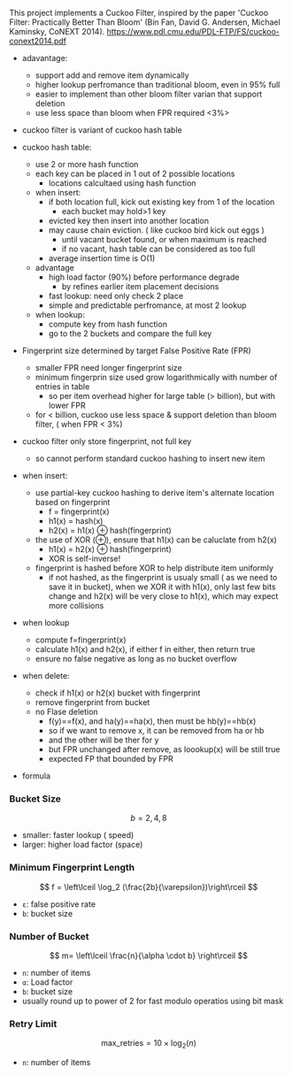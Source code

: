 This project implements a Cuckoo Filter, inspired by the paper 'Cuckoo Filter: Practically Better Than Bloom' (Bin Fan, David G. Andersen, Michael Kaminsky, CoNEXT 2014).
https://www.pdl.cmu.edu/PDL-FTP/FS/cuckoo-conext2014.pdf
- adavantage:
    - support add and remove item dynamically
    - higher lookup perfromance than traditional bloom, even in 95% full
    - easier to implement than other bloom filter varian that support deletion
    - use less space than bloom when FPR required <3%>
- cuckoo filter is variant of cuckoo hash table
- cuckoo hash table:
    - use 2 or more hash function
    - each key can be placed in 1 out of 2 possible locations
        - locations calcultaed using hash function
    - when insert:
        - if both location full, kick out existing key from 1 of the location
            - each bucket may hold>1 key
        - evicted key then insert into another location
        - may cause chain eviction. ( like cuckoo bird kick out eggs )
            - until vacant bucket found, or when maximum is reached
            - if no vacant, hash table can be considered as too full
        - average insertion time is O(1)
    - advantage
        - high load factor (90%) before performance degrade
            - by refines earlier item placement decisions
        - fast lookup: need only check 2 place
        - simple and predictable perfromance, at most 2 lookup
    - when lookup:
        - compute key from hash function
        - go to the 2 buckets and compare the full key
- Fingerprint size determined by target False Positive Rate (FPR) 
    - smaller FPR need longer fingerprint size
    - minimum fingerprin size used grow logarithmically with number of entries in table
        - so per item overhead higher for large table (> billion), but with lower FPR
    - for < billion, cuckoo use less space & support deletion than bloom filter, ( when FPR < 3%)
- cuckoo filter only store fingerprint, not full key
    - so cannot perform standard cuckoo hashing to insert new item
- when insert:
    - use partial-key cuckoo hashing to derive item's alternate location based on fingerprint
        - f = fingerprint(x)
        - h1(x) = hash(x)
        - h2(x) = h1(x) ⊕ hash(fingerprint)
    - the use of XOR (⊕), ensure that h1(x) can be caluclate from h2(x)
        - h1(x) = h2(x) ⊕ hash(fingerprint)
        - XOR is self-inverse!
    - fingerprint is hashed before XOR to help distribute item uniformly
        - if not hashed, as the fingerprint is usualy small ( as we need to save it in bucket), when we XOR it with h1(x), only last few bits change and h2(x) will be very close to h1(x), which may expect more collisions
- when lookup
    - compute f=fingerprint(x)
    - calculate h1(x) and h2(x), if either f in either, then return true
    - ensure no false negative as long as no bucket overflow
- when delete:
    - check if h1(x) or h2(x) bucket with fingerprint
    - remove fingerprint from bucket
    - no Flase deletion
        - f(y)==f(x), and ha(y)==ha(x), then must be hb(y)==hb(x)
        - so if we want to remove x, it can be removed from ha or hb
        - and the other will be ther for y
        - but FPR unchanged after remove, as loookup(x) will be still true
        - expected FP that bounded by FPR

- formula
### Bucket Size  
$$
b =2,4,8
$$  
- smaller: faster lookup ( speed)
- larger: higher load factor (space)

### Minimum Fingerprint Length
$$
f = \left\lceil \log_2 (\frac{2b}{\varepsilon})\right\rceil
$$

- `ε`: false positive rate
- `b`: bucket size

### Number of Bucket
$$
m= \left\lceil \frac{n}{\alpha \cdot b} \right\rceil
$$
- `n`: number of items
- `α`: Load factor
- `b`: bucket size
- usually round up to power of 2 for fast modulo operatios using bit mask

### Retry Limit
$$
\text{max\_retries}=10\times\log_2(n)
$$
- `n`: number of items